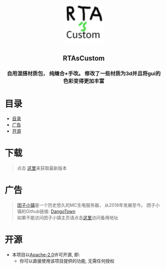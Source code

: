 <div align="center">

<img src="./pack.png" width=128>

<h2>RTAsCustom</h2>

<h3>自用混搭材质包， 纯缝合+手改。 修改了一些材质为3d并且将gui的色彩变得更加丰富</h3>

</div>

# 目录

<!-- TOC -->
* [目录](#目录)
* [广告](#广告)
* [开源](#开源)
<!-- TOC -->


# 下载

> 点击 [这里](https://github.com/RTAkland/RTAsCustom/releases/latest)来获取最新版本

# 广告

> [团子小镇](https://www.dgtmc.top)是一个历史悠久的MC生电服务器， 从2016年发展至今。 团子小镇的Github链接: [DangoTown](https://github.com/DangoTown)  
> 如果不能访问团子小镇主页请点击[这里](https://www.dgtmc.cn)访问备用地址

# 开源

- 本项目以[Apache-2.0](./LICENSE)许可开源, 即:
    - 你可以直接使用该项目提供的功能, 无需任何授权
   
